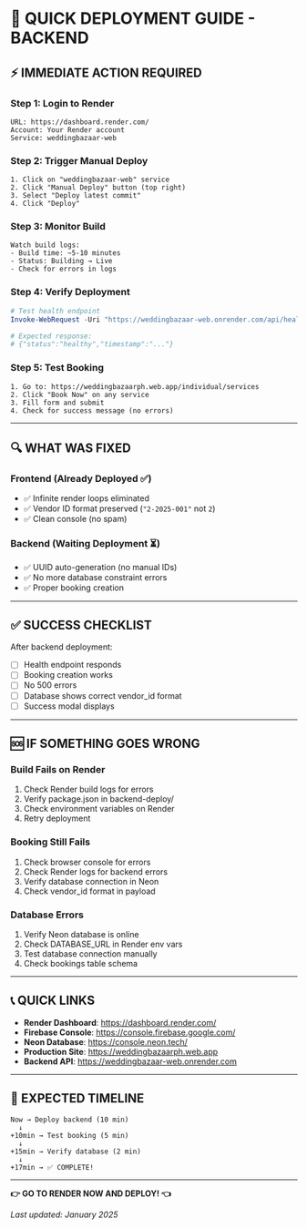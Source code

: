 # 🚀 QUICK DEPLOYMENT GUIDE - BACKEND

## ⚡ IMMEDIATE ACTION REQUIRED

### Step 1: Login to Render
```
URL: https://dashboard.render.com/
Account: Your Render account
Service: weddingbazaar-web
```

### Step 2: Trigger Manual Deploy
```
1. Click on "weddingbazaar-web" service
2. Click "Manual Deploy" button (top right)
3. Select "Deploy latest commit"
4. Click "Deploy"
```

### Step 3: Monitor Build
```
Watch build logs:
- Build time: ~5-10 minutes
- Status: Building → Live
- Check for errors in logs
```

### Step 4: Verify Deployment
```powershell
# Test health endpoint
Invoke-WebRequest -Uri "https://weddingbazaar-web.onrender.com/api/health"

# Expected response:
# {"status":"healthy","timestamp":"..."}
```

### Step 5: Test Booking
```
1. Go to: https://weddingbazaarph.web.app/individual/services
2. Click "Book Now" on any service
3. Fill form and submit
4. Check for success message (no errors)
```

---

## 🔍 WHAT WAS FIXED

### Frontend (Already Deployed ✅)
- ✅ Infinite render loops eliminated
- ✅ Vendor ID format preserved (`"2-2025-001"` not `2`)
- ✅ Clean console (no spam)

### Backend (Waiting Deployment ⏳)
- ✅ UUID auto-generation (no manual IDs)
- ✅ No more database constraint errors
- ✅ Proper booking creation

---

## ✅ SUCCESS CHECKLIST

After backend deployment:
- [ ] Health endpoint responds
- [ ] Booking creation works
- [ ] No 500 errors
- [ ] Database shows correct vendor_id format
- [ ] Success modal displays

---

## 🆘 IF SOMETHING GOES WRONG

### Build Fails on Render
1. Check Render build logs for errors
2. Verify package.json in backend-deploy/
3. Check environment variables on Render
4. Retry deployment

### Booking Still Fails
1. Check browser console for errors
2. Check Render logs for backend errors
3. Verify database connection in Neon
4. Check vendor_id format in payload

### Database Errors
1. Verify Neon database is online
2. Check DATABASE_URL in Render env vars
3. Test database connection manually
4. Check bookings table schema

---

## 📞 QUICK LINKS

- **Render Dashboard**: https://dashboard.render.com/
- **Firebase Console**: https://console.firebase.google.com/
- **Neon Database**: https://console.neon.tech/
- **Production Site**: https://weddingbazaarph.web.app
- **Backend API**: https://weddingbazaar-web.onrender.com

---

## 🎯 EXPECTED TIMELINE

```
Now → Deploy backend (10 min)
  ↓
+10min → Test booking (5 min)
  ↓
+15min → Verify database (2 min)
  ↓
+17min → ✅ COMPLETE!
```

---

**👉 GO TO RENDER NOW AND DEPLOY! 👈**

*Last updated: January 2025*
